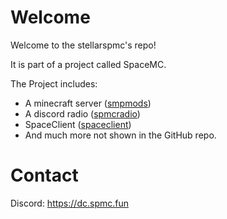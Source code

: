 # Welcome 
Welcome to the stellarspmc's repo!

It is part of a project called SpaceMC.

The Project includes:
- A minecraft server ([smpmods](https://github.com/stellarspmc/smpmods))
- A discord radio ([spmcradio](https://github.com/stellarspmc/spmcradio))
- SpaceClient ([spaceclient](https://github.com/stellarspmc/spaceclient-revived))
- And much more not shown in the GitHub repo.

# Contact
Discord: https://dc.spmc.fun

